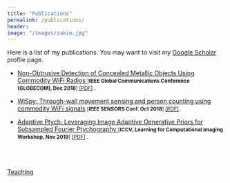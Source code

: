 ```yaml
---
title: "Publications"
permalink: /publications/
header:
image: "/images/zakim.jpg"
---
```




Here is a list of my publications. You may want to visit my <a href="https://scholar.google.com/citations?user=6SO2wqUAAAAJ&hl=en" target="_blank">Google Scholar</a> profile page.

*  <a href=" https://ieeexplore.ieee.org/abstract/document/8647871" target="_blank"> Non-Obtrusive Detection of Concealed Metallic Objects Using Commodity WiFi Radios </a> <small>[**IEEE Global Communications Conference (GLOBECOM), Dec 2018**] <a href="https://asif-hanif.github.io/_pages/GLOBCOMM18.pdf" target="_blank">[PDF]</a> </small> .



* <a href="https://ieeexplore.ieee.org/abstract/document/8589770" target="_blank">WiSpy: Through-wall movement sensing and person counting using commodity WiFi signals</a> <small>[**IEEE SENSORS Conf. Oct 2018**] <a href="https://asif-hanif.github.io/_pages/SENSORS18.pdf" target="_blank">[PDF]</a></small>. 

  

* <a href="http://openaccess.thecvf.com/content_ICCVW_2019/html/LCI/Shamshad_Adaptive_Ptych_Leveraging_Image_Adaptive_Generative_Priors_for_Subsampled_Fourier_ICCVW_2019_paper.html " target="_blank"> Adaptive Ptych: Leveraging Image Adaptive Generative Priors for Subsampled Fourier Ptychography </a>  <small>[**ICCV, Learning for Computational Imaging Workshop, Nov 2019**] <a href="https://asif-hanif.github.io/_pages/ICCV19.pdf" target="_blank">[PDF]</a> </small>.



<br />
<br />
<br />
<a href="/teaching/">Teaching</a>
